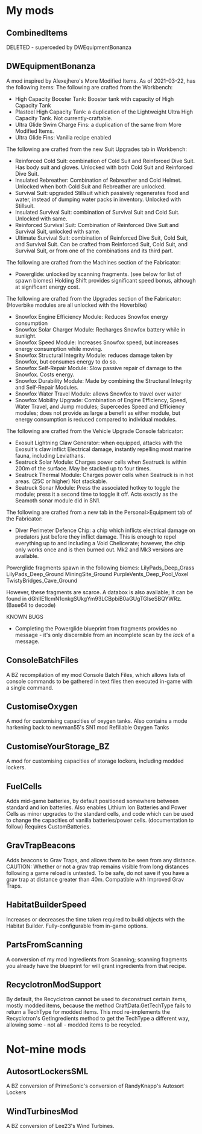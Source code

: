 # My mods
## CombinedItems
DELETED - superceded by DWEquipmentBonanza
## DWEquipmentBonanza
A mod inspired by Alexejhero's More Modified Items. As of 2021-03-22, has the following items:
The following are crafted from the Workbench:
* High Capacity Booster Tank: Booster tank with capacity of High Capacity Tank
* Plasteel High Capacity Tank: a duplication of the Lightweight Ultra High Capacity Tank. Not currently-craftable.
* Ultra Glide Swim Charge Fins: a duplication of the same from More Modified Items.
* Ultra Glide Fins: Vanilla recipe enabled

The following are crafted from the new Suit Upgrades tab in Workbench:
* Reinforced Cold Suit: combination of Cold Suit and Reinforced Dive Suit. Has body suit and gloves. Unlocked with both Cold Suit and Reinforced Dive Suit.
* Insulated Rebreather: Combination of Rebreather and Cold Helmet. Unlocked when both Cold Suit and Rebreather are unlocked.
* Survival Suit: upgraded Stillsuit which passively regenerates food and water, instead of dumping water packs in inventory. Unlocked with Stillsuit.
* Insulated Survival Suit: combination of Survival Suit and Cold Suit. Unlocked with same.
* Reinforced Survival Suit: Combination of Reinforced Dive Suit and Survival Suit, unlocked with same.
* Ultimate Survival Suit: combination of Reinforced Dive Suit, Cold Suit, and Survival Suit. Can be crafted from Reinforced Suit, Cold Suit, and Survival Suit, or from one of the combinations and its third part.

The following are crafted from the Machines section of the Fabricator:
* Powerglide: unlocked by scanning fragments. (see below for list of spawn biomes) Holding Shift provides significant speed bonus, although at significant energy cost.

The following are crafted from the Upgrades section of the Fabricator:  (Hoverbike modules are all unlocked with the Hoverbike)
* Snowfox Engine Efficiency Module: Reduces Snowfox energy consumption
* Snowfox Solar Charger Module: Recharges Snowfox battery while in sunlight.
* Snowfox Speed Module: Increases Snowfox speed, but increases energy consumption while moving.
* Snowfox Structural Integrity Module: reduces damage taken by Snowfox, but consumes energy to do so.
* Snowfox Self-Repair Module: Slow passive repair of damage to the Snowfox. Costs energy.
* Snowfox Durability Module: Made by combining the Structural Integrity and Self-Repair Modules.
* Snowfox Water Travel Module: allows Snowfox to travel over water
* Snowfox Mobility Upgrade: Combination of Engine Efficiency, Speed, Water Travel, and Jump modules; Supercedes Speed and Efficiency modules; does not provide as large a benefit as either module, but energy consumption is reduced compared to individual modules.

The following are crafted from the Vehicle Upgrade Console fabricator:
* Exosuit Lightning Claw Generator: when equipped, attacks with the Exosuit's claw inflict Electrical damage, instantly repelling most marine fauna, including Leviathans.
* Seatruck Solar Module: Charges power cells when Seatruck is within 200m of the surface. May be stacked up to four times.
* Seatruck Thermal Module: Charges power cells when Seatruck is in hot areas. (25C or higher) Not stackable.
* Seatruck Sonar Module: Press the associated hotkey to toggle the module; press it a second time to toggle it off. Acts exactly as the Seamoth sonar module did in SN1.

The following are crafted from a new tab in the Personal>Equipment tab of the Fabricator:
* Diver Perimeter Defence Chip: a chip which inflicts electrical damage on predators just before they inflict damage. This is enough to repel everything up to and including a Void Chelicerate; however, the chip only works once and is then burned out. Mk2 and Mk3 versions are available.

Powerglide fragments spawn in the following biomes:
	LilyPads_Deep_Grass
	LilyPads_Deep_Ground
	MiningSite_Ground
	PurpleVents_Deep_Pool_Voxel
	TwistyBridges_Cave_Ground

However, these fragments are scarce.
A databox is also available; It can be found in dGhlIE1lcmN1cnkgSUkgYm93LCBpbiB0aGUgTGlseSBQYWRz. (Base64 to decode)

KNOWN BUGS
* Completing the Powerglide blueprint from fragments provides no message - it's only discernible from an incomplete scan by the *lack* of a message.

## ConsoleBatchFiles
A BZ recompilation of my mod Console Batch Files, which allows lists of console commands to be gathered in text files then executed in-game with a single command.
## CustomiseOxygen
A mod for customising capacities of oxygen tanks. Also contains a mode harkening back to newman55's SN1 mod Refillable Oxygen Tanks
## CustomiseYourStorage_BZ
A mod for customising capacities of storage lockers, including modded lockers.
## FuelCells
Adds mid-game batteries, by default positioned somewhere between standard and ion batteries. Also enables Lithium Ion Batteries and Power Cells as minor upgrades to the standard cells, and code which can be used to change the capacities of vanilla batteries/power cells. (documentation to follow)
	Requires CustomBatteries.
## GravTrapBeacons
Adds beacons to Grav Traps, and allows them to be seen from any distance.
CAUTION: Whether or not a grav trap remains visible from long distances following a game reload is untested. To be safe, do not save if you have a grav trap at distance greater than 40m.
Compatible with Improved Grav Traps.
## HabitatBuilderSpeed
Increases or decreases the time taken required to build objects with the Habitat Builder. Fully-configurable from in-game options.
## PartsFromScanning
A conversion of my mod Ingredients from Scanning; scanning fragments you already have the blueprint for will grant ingredients from that recipe.
## RecyclotronModSupport
By default, the Recyclotron cannot be used to deconstruct certain items, mostly modded items, because the method CraftData.GetTechType fails to return a TechType for modded items. This mod re-implements the Recyclotron's GetIngredients method to get the TechType a different way, allowing some - not all - modded items to be recycled.

# Not-mine mods
## AutosortLockersSML
A BZ conversion of PrimeSonic's conversion of RandyKnapp's Autosort Lockers
## WindTurbinesMod
A BZ conversion of Lee23's Wind Turbines.
